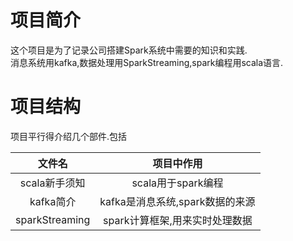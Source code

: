 # 项目简介
这个项目是为了记录公司搭建Spark系统中需要的知识和实践.  
消息系统用kafka,数据处理用SparkStreaming,spark编程用scala语言.

# 项目结构
项目平行得介绍几个部件.包括

| 文件名 |  项目中作用 |
| :----:  | :----:  | 
| scala新手须知 | scala用于spark编程 | 
| kafka简介 | kafka是消息系统,spark数据的来源 |
| sparkStreaming | spark计算框架,用来实时处理数据 | 

